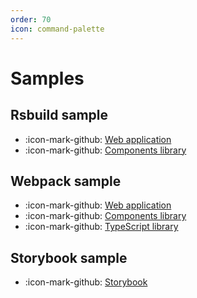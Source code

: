 ```yaml
---
order: 70
icon: command-palette
---
```


# Samples

## Rsbuild sample

- :icon-mark-github: [Web application](https://github.com/gsoft-inc/wl-web-configs/tree/main/samples/rsbuild/app)
- :icon-mark-github: [Components library](https://github.com/gsoft-inc/wl-web-configs/tree/main/samples/rsbuild/components)

## Webpack sample

- :icon-mark-github: [Web application](https://github.com/gsoft-inc/wl-web-configs/tree/main/samples/webpack/app)
- :icon-mark-github: [Components library](https://github.com/gsoft-inc/wl-web-configs/tree/main/samples/webpack/components)
- :icon-mark-github: [TypeScript library](https://github.com/gsoft-inc/wl-web-configs/tree/main/samples//webpack/tsup-lib)

## Storybook sample

- :icon-mark-github: [Storybook](https://github.com/gsoft-inc/wl-web-configs/tree/main/samples/storybook)
